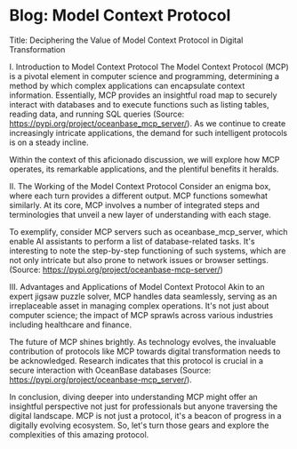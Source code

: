 # Blog: Model Context Protocol

Title: Deciphering the Value of Model Context Protocol in Digital Transformation

I. Introduction to Model Context Protocol
The Model Context Protocol (MCP) is a pivotal element in computer science and programming, determining a method by which complex applications can encapsulate context information. Essentially, MCP provides an insightful road map to securely interact with databases and to execute functions such as listing tables, reading data, and running SQL queries (Source: https://pypi.org/project/oceanbase_mcp_server/). As we continue to create increasingly intricate applications, the demand for such intelligent protocols is on a steady incline.

Within the context of this aficionado discussion, we will explore how MCP operates, its remarkable applications, and the plentiful benefits it heralds.

II. The Working of the Model Context Protocol
Consider an enigma box, where each turn provides a different output. MCP functions somewhat similarly. At its core, MCP involves a number of integrated steps and terminologies that unveil a new layer of understanding with each stage.

To exemplify, consider MCP servers such as oceanbase_mcp_server, which enable AI assistants to perform a list of database-related tasks. It's interesting to note the step-by-step functioning of such systems, which are not only intricate but also prone to network issues or browser settings. (Source: https://pypi.org/project/oceanbase-mcp-server/)

III. Advantages and Applications of Model Context Protocol
Akin to an expert jigsaw puzzle solver, MCP handles data seamlessly, serving as an irreplaceable asset in managing complex operations. It's not just about computer science; the impact of MCP sprawls across various industries including healthcare and finance.

The future of MCP shines brightly. As technology evolves, the invaluable contribution of protocols like MCP towards digital transformation needs to be acknowledged. Research indicates that this protocol is crucial in a secure interaction with OceanBase databases (Source: https://pypi.org/project/oceanbase-mcp_server/). 

In conclusion, diving deeper into understanding MCP might offer an insightful perspective not just for professionals but anyone traversing the digital landscape. MCP is not just a protocol, it's a beacon of progress in a digitally evolving ecosystem. So, let's turn those gears and explore the complexities of this amazing protocol.